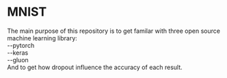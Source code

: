 # MNIST

The main purpose of this repository is to get familar with three open source machine learning library:  
  --pytorch  
  --keras  
  --gluon  
And to get how dropout influence the accuracy of each result.  

